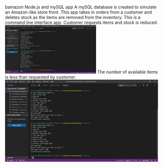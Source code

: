bamazon
Node.js and mySQL app
A mySQL database is created to simulate an Amazon-like store front.
This app takes in orders from a customer and deletes stock as the items are removed from the inventory.
This is a command line interface app.
Customer requests items and stock is reduced.
![Alt text](assets/images/bamazon.jpg)
The number of available items is less than requested by customer.
![Alt text](assets/images/bamazon2.jpg)